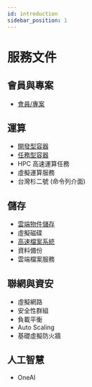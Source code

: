 ```yaml
---
id: introduction
sidebar_position: 1
---
```


# 服務文件

## 會員與專案

- [會員/專案](/docs/member/get-started)

## 運算

- [開發型容器](/docs/ccs/intro)
- [任務型容器](/docs/ccs_scheduled/intro)
- HPC 高速運算任務
- 虛擬運算服務
- 台灣杉二號 (命令列介面)

## 儲存

- [雲端物件儲存](/docs/cos/intro)
- 虛擬磁碟
- [高速檔案系統](/docs/hfs/intro)
- 資料備份
- 雲端檔案服務

## 聯網與資安

- 虛擬網路
- 安全性群組
- 負載平衡
- Auto Scaling
- 基礎虛擬防火牆

## 人工智慧

- OneAI


